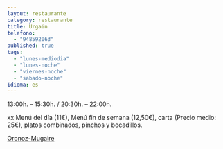 ```yaml
---
layout: restaurante
category: restaurante
title: Urgain
telefono: 
  - "948592063"
published: true
tags: 
  - "lunes-mediodia"
  - "lunes-noche"
  - "viernes-noche"
  - "sabado-noche"
idioma: es
---
```


13:00h. – 15:30h. / 20:30h. – 22:00h.

xx Menú del día (11€), Menú fin de semana (12,50€), carta (Precio medio: 25€), platos combinados, pinchos y bocadillos.

[Oronoz-Mugaire](http://www.google.es)